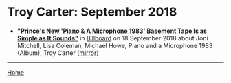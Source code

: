 # Troy Carter: September 2018

 - [**"Prince's New 'Piano & A Microphone 1983' Basement Tape Is as Simple as It Sounds"**](https://www.billboard.com/articles/news/8475824/prince-piano-and-a-microphone-1983-album) in [Billboard](https://www.billboard.com/) on 18 September 2018 about Joni Mitchell, Lisa Coleman, Michael Howe, Piano and a Microphone 1983 (Album), Troy Carter ([mirror](https://web.archive.org/web/*/https://www.billboard.com/articles/news/8475824/prince-piano-and-a-microphone-1983-album))

----

[Home](./)
